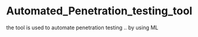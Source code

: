 # Automated_Penetration_testing_tool

the tool is used to automate penetration testing .. by using ML

